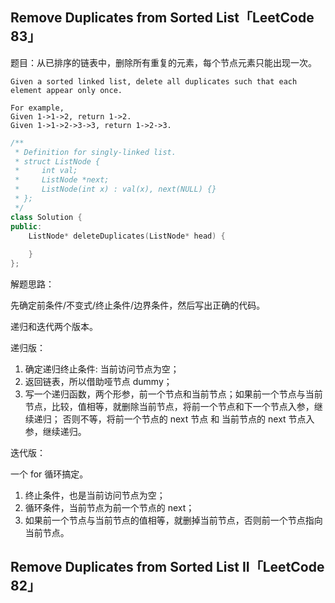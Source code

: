 ## Remove Duplicates from Sorted List「LeetCode 83」

题目：从已排序的链表中，删除所有重复的元素，每个节点元素只能出现一次。

```
Given a sorted linked list, delete all duplicates such that each element appear only once.

For example,
Given 1->1->2, return 1->2.
Given 1->1->2->3->3, return 1->2->3.
```
```cpp
/**
 * Definition for singly-linked list.
 * struct ListNode {
 *     int val;
 *     ListNode *next;
 *     ListNode(int x) : val(x), next(NULL) {}
 * };
 */
class Solution {
public:
    ListNode* deleteDuplicates(ListNode* head) {
        
    }
};
```

解题思路：

先确定前条件/不变式/终止条件/边界条件，然后写出正确的代码。

递归和迭代两个版本。

递归版：

1. 确定递归终止条件: 当前访问节点为空；
2. 返回链表，所以借助哑节点 dummy；
3. 写一个递归函数，两个形参，前一个节点和当前节点；如果前一个节点与当前节点，比较，值相等，就删除当前节点，将前一个节点和下一个节点入参，继续递归；
   否则不等，将前一个节点的 next 节点 和 当前节点的 next 节点入参，继续递归。
   
迭代版：

一个 for 循环搞定。

1. 终止条件，也是当前访问节点为空；
2. 循环条件，当前节点为前一个节点的 next；
3. 如果前一个节点与当前节点的值相等，就删掉当前节点，否则前一个节点指向当前节点。

## Remove Duplicates from Sorted List II「LeetCode 82」
